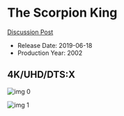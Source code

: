 # The Scorpion King

[Discussion Post](https://www.avsforum.com/threads/bass-eq-for-filtered-movies.2995212/post-58208012)

* Release Date: 2019-06-18
* Production Year: 2002

## 4K/UHD/DTS:X

![img 0](https://i.imgur.com/FJoIB24.jpg)

![img 1](https://i.imgur.com/OSQSHZg.png)

